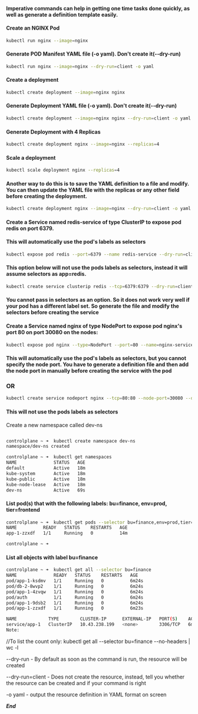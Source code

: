 #### Imperative commands can help in getting one time tasks done quickly, as well as generate a definition template easily. 


#### Create an NGINX Pod

```bash
kubectl run nginx --image=nginx
```
#### Generate POD Manifest YAML file (-o yaml). Don't create it(--dry-run)

```bash
kubectl run nginx --image=nginx --dry-run=client -o yaml
```

#### Create a deployment

```bash
kubectl create deployment --image=nginx nginx
```

#### Generate Deployment YAML file (-o yaml). Don't create it(--dry-run)

```bash
kubectl create deployment --image=nginx nginx --dry-run=client -o yaml
```

#### Generate Deployment with 4 Replicas

```bash
kubectl create deployment nginx --image=nginx --replicas=4
```

#### Scale a deployment

```bash
kubectl scale deployment nginx --replicas=4
```

#### Another way to do this is to save the YAML definition to a file and modify. You can then update the YAML file with the replicas or any other field before creating the deployment.

```bash
kubectl create deployment nginx --image=nginx --dry-run=client -o yaml > nginx-deployment.yaml
```

#### Create a Service named redis-service of type ClusterIP to expose pod redis on port 6379. 

#### This will automatically use the pod's labels as selectors

```bash
kubectl expose pod redis --port=6379 --name redis-service --dry-run=client -o yaml
```

#### This option below will not use the pods labels as selectors, instead it will assume selectors as **app=redis**. 

```bash
kubectl create service clusterip redis --tcp=6379:6379 --dry-run=client -o yaml
```

 #### You cannot pass in selectors as an option. So it does not work very well if your pod has a different label set. So generate the file and modify the selectors before creating the service

 #### Create a Service named nginx of type NodePort to expose pod nginx's port 80 on port 30080 on the nodes:

 ```bash
 kubectl expose pod nginx --type=NodePort --port=80 --name=nginx-service --dry-run=client -o yaml
```

 #### This will automatically use the pod's labels as selectors, but you cannot specify the node port. You have to generate a definition file and then add the node port in manually before creating the service with the pod


 ### OR

 ```bash
 kubectl create service nodeport nginx --tcp=80:80 --node-port=30080 --dry-run=client -o yaml
```

#### This will not use the pods labels as selectors


Create a new namespace called dev-ns

```bash

controlplane ~ ➜  kubectl create namespace dev-ns
namespace/dev-ns created

controlplane ~ ➜  kubectl get namespaces
NAME              STATUS   AGE
default           Active   18m
kube-system       Active   18m
kube-public       Active   18m
kube-node-lease   Active   18m
dev-ns            Active   69s
```

#### List pod(s) that with the following labels: bu=finance, env=prod, tier=frontend

```bash
controlplane ~ ➜  kubectl get pods --selector bu=finance,env=prod,tier=frontend
NAME          READY   STATUS    RESTARTS   AGE
app-1-zzxdf   1/1     Running   0          14m

controlplane ~ ➜  
```

#### List all objects with label bu=finance

```bash
controlplane ~ ➜  kubectl get all --selector bu=finance
NAME              READY   STATUS    RESTARTS   AGE
pod/app-1-ksdmv   1/1     Running   0          6m24s
pod/db-2-8wvp2    1/1     Running   0          6m24s
pod/app-1-4zvqw   1/1     Running   0          6m24s
pod/auth          1/1     Running   0          6m24s
pod/app-1-9dsb2   1/1     Running   0          6m24s
pod/app-1-zzxdf   1/1     Running   0          6m23s

NAME            TYPE        CLUSTER-IP      EXTERNAL-IP   PORT(S)    AGE
service/app-1   ClusterIP   10.43.238.199   <none>        3306/TCP   6m23s
Note:
```

//To list the count only: kubectl get all --selector bu=finance --no-headers | wc -l



--dry-run - By default as soon as the command is run, the resource will be created

--dry-run=client - Does not  create the resource, instead, tell you whether the resource can be created and if your command is right

-o yaml - output the resource definition in YAML format on screen

***End***